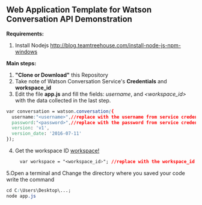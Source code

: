 


## Web Application Template for Watson Conversation API Demonstration

**Requirements:**
1. Install Nodejs http://blog.teamtreehouse.com/install-node-js-npm-windows

**Main steps:**
1. **"Clone or Download"**  this Repository
2. Take note of Watson Conversation Service's **Credentials** and **workspace_id**
3. Edit the file **app.js** and fill the fields: *username*, *<password>* and *<workspace_id>* with the data collected in the last step.
```css
var conversation = watson.conversation({
  username:"<username>",//replace with the username from service credential
  password:"<password>",//replace with the password from service credential
  version: 'v1',
  version_date: '2016-07-11'
});
```
4. Get the workspace ID
[workspace!]()

```css
     var workspace = "<workspace_id>"; //replace with the workspace_id from service credential

```


5.Open a terminal and Change the directory where you saved your code
write the command

```css
cd C:\Users\Desktop\...;
node app.js 

```
